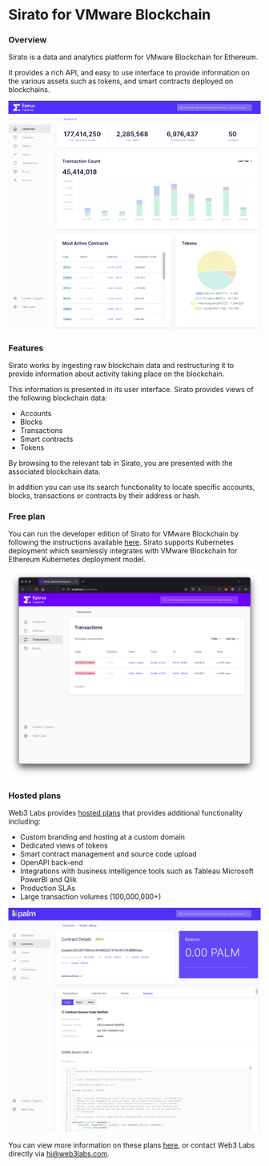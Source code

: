 # Sirato for VMware Blockchain

### Overview

Sirato is a data and analytics platform for VMware Blockchain for Ethereum.

It provides a rich API, and easy to use interface to provide information on the various assets such as tokens, and smart contracts deployed on blockchains. 

![alt text](./assets/sirato-dashboard.png "Sirato dashboard")

### Features

Sirato works by ingesting raw blockchain data and restructuring it to provide information about activity taking place on the blockchain.

This information is presented in its user interface. Sirato provides views of the following blockchain data:

- Accounts
- Blocks
- Transactions
- Smart contracts
- Tokens

By browsing to the relevant tab in Sirato, you are presented with the associated blockchain data.

In addition you can use its search functionality to locate specific accounts, blocks, transactions or contracts by their address or hash.

### Free plan

You can run the developer edition of Sirato for VMware Blockchain by following the instructions available [here](https://github.com/web3labs/sirato-free/). Sirato supports Kubernetes deployment which seamlessly integrates with VMware Blockchain for Ethereum Kubernetes deployment model.

![alt text](./assets/sirato-transactions.png "Sirato transactions")

### Hosted plans

Web3 Labs provides [hosted plans](https://www.web3labs.com/blockchain-explorer-sirato-plans) that provides additional functionality including:

- Custom branding and hosting at a custom domain
- Dedicated views of tokens
- Smart contract management and source code upload
- OpenAPI back-end 
- Integrations with business intelligence tools such as Tableau Microsoft PowerBI and Qlik
- Production SLAs
- Large transaction volumes (100,000,000+)

![alt text](./assets/sirato-verified-sourcecode.png "Sirato verified sourcecode")

You can view more information on these plans [here](https://www.web3labs.com/blockchain-explorer-sirato-plans), or contact Web3 Labs directly via [hi@web3labs.com](mailto:hi@web3labs.com?subject=Sirato%20hosted%20plans).
